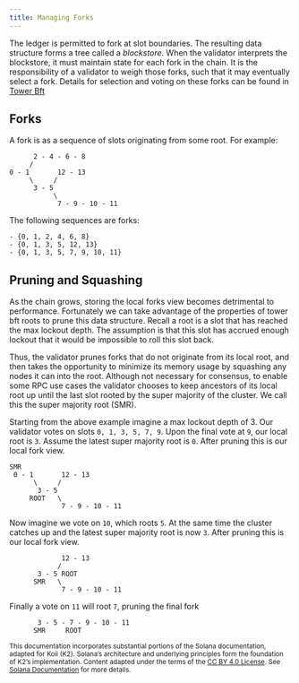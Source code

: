 ```yaml
---
title: Managing Forks
---
```


The ledger is permitted to fork at slot boundaries. The resulting data structure forms a tree called a _blockstore_. When the validator interprets the blockstore, it must maintain state for each fork in the chain. It is the responsibility of a validator to weigh those forks, such that it may eventually select a fork. Details for selection and voting on these forks can be found in [Tower Bft](../implemented-proposals/tower-bft.md)

## Forks

A fork is as a sequence of slots originating from some root. For example:

```
      2 - 4 - 6 - 8
     /
0 - 1       12 - 13
     \     /
      3 - 5
           \
            7 - 9 - 10 - 11
```

The following sequences are forks:

```
- {0, 1, 2, 4, 6, 8}
- {0, 1, 3, 5, 12, 13}
- {0, 1, 3, 5, 7, 9, 10, 11}
```

## Pruning and Squashing

As the chain grows, storing the local forks view becomes detrimental to performance. Fortunately we can take advantage of the properties of tower bft roots to prune this data structure. Recall a root is a slot that has reached the max lockout depth. The assumption is that this slot has accrued enough lockout that it would be impossible to roll this slot back.

Thus, the validator prunes forks that do not originate from its local root, and then takes the opportunity to minimize its memory usage by squashing any nodes it can into the root. Although not necessary for consensus, to enable some RPC use cases the validator chooses to keep ancestors of its local root up until the last slot rooted by the super majority of the cluster. We call this the super majority root (SMR).

Starting from the above example imagine a max lockout depth of 3. Our validator votes on slots `0, 1, 3, 5, 7, 9`. Upon the final vote at `9`, our local root is `3`. Assume the latest super majority root is `0`. After pruning this is our local fork view.

```
SMR
 0 - 1       12 - 13
      \     /
       3 - 5
     ROOT   \
             7 - 9 - 10 - 11
```

Now imagine we vote on `10`, which roots `5`. At the same time the cluster catches up and the latest super majority root is now `3`. After pruning this is our local fork view.

```
             12 - 13
            /
       3 - 5 ROOT
      SMR   \
             7 - 9 - 10 - 11
```

Finally a vote on `11` will root `7`, pruning the final fork
```
       3 - 5 - 7 - 9 - 10 - 11
      SMR     ROOT
```


<sub>This documentation incorporates substantial portions of the Solana documentation, adapted for Koii (K2). Solana’s architecture and underlying principles form the foundation of K2’s implementation. Content adapted under the terms of the [CC BY 4.0 License](https://creativecommons.org/licenses/by/4.0/). See [Solana Documentation](https://docs.solana.com/) for more details.</sub>